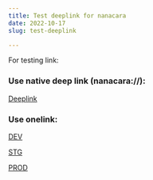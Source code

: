 ```yaml
---
title: Test deeplink for nanacara
date: 2022-10-17
slug: test-deeplink

---
```

For testing link:

### Use native deep link (nanacara://):

[Deeplink](nanacara://?deep_link_value=MedicineSet)

### Use onelink:

[DEV](https://nanacara-dev.onelink.me/9jwF?deep_link_value=MedicineSet)

[STG](https://nanacara.onelink.me/rDen?deep_link_value=MedicineSet)

[PROD](https://nanacara.onelink.me/rDen?deep_link_value=MedicineSet)